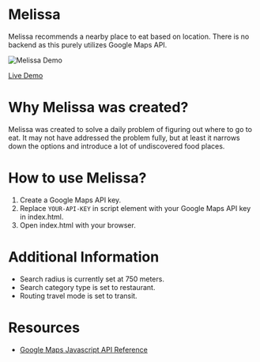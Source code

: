 # Melissa
Melissa recommends a nearby place to eat based on location. There is no backend as this purely utilizes Google Maps API.

![Melissa Demo](https://github.com/Milleus/melissa/blob/master/docs/melissa.gif "Melissa Demo")

[Live Demo](https://milleus.github.io/projects/melissa)

# Why Melissa was created?
Melissa was created to solve a daily problem of figuring out where to go to eat. It may not have addressed the problem fully, but at least it narrows down the options and introduce a lot of undiscovered food places.

# How to use Melissa?
1. Create a Google Maps API key.
2. Replace `YOUR-API-KEY` in script element with your Google Maps API key in index.html.
3. Open index.html with your browser.

# Additional Information
- Search radius is currently set at 750 meters.
- Search category type is set to restaurant.
- Routing travel mode is set to transit.

# Resources
- [Google Maps Javascript API Reference](https://developers.google.com/maps/documentation/javascript/reference/3/)
